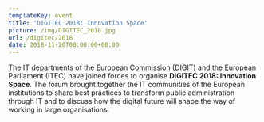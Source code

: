 ```yaml
---
templateKey: event
title: 'DIGITEC 2018: Innovation Space'
picture: /img/DIGITEC_2018.jpg
url: /digitec/2018
date: 2018-11-20T00:00:00+00:00
---
```


The IT departments of the European Commission (DIGIT) and the European Parliament (ITEC) have joined forces to organise **DIGITEC 2018: Innovation Space**. The forum brought together the IT communities of the European institutions to share best practices to transform public administration through IT and to discuss how the digital future will shape the way of working in large organisations.
